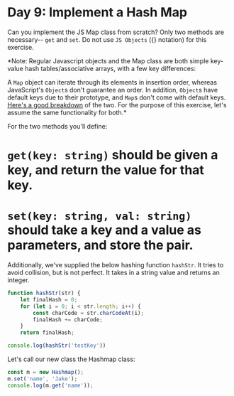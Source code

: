 # Day 9: Implement a Hash Map

Can you implement the JS Map class from scratch? Only two methods are necessary-- `get` and `set`. Do not use `JS Objects` ({} notation) for this exercise.

*Note: Regular Javascript objects and the Map class are both simple key-value hash tables/associative arrays, with a few key differences:

A `Map` object can iterate through its elements in insertion order, whereas JavaScript's `Object`s don't guarantee an order. In addition, `Object`s have default keys due to their prototype, and `Map`s don't come with default keys. [Here's a good breakdown](https://medium.com/front-end-weekly/es6-map-vs-object-what-and-when-b80621932373) of the two. For the purpose of this exercise, let's assume the same functionality for both.*

For the two methods you'll define:

# `get(key: string)` should be given a key, and return the value for that key.
# `set(key: string, val: string)` should take a key and a value as parameters, and store the pair.

Additionally, we've supplied the below hashing function `hashStr`. It tries to avoid collision, but is not perfect. It takes in a string value and returns an integer.

```javascript
function hashStr(str) {
	let finalHash = 0;
	for (let i = 0; i < str.length; i++) {
		const charCode = str.charCodeAt(i);
		finalHash += charCode;
	}
	return finalHash;
```

```javascript
console.log(hashStr('testKey'))
```

Let's call our new class the Hashmap class:

```javascript
const m = new Hashmap();
m.set('name', 'Jake');
console.log(m.get('name'));
```

